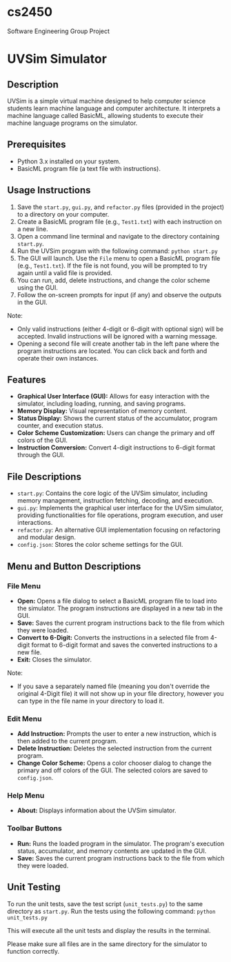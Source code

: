 # cs2450
Software Engineering Group Project

UVSim Simulator
===============

Description
-----------
UVSim is a simple virtual machine designed to help computer science students learn machine language and computer architecture. It interprets a machine language called BasicML, allowing students to execute their machine language programs on the simulator.

Prerequisites
-------------
- Python 3.x installed on your system.
- BasicML program file (a text file with instructions).

Usage Instructions
------------------
1. Save the `start.py`, `gui.py`, and `refactor.py` files (provided in the project) to a directory on your computer.
2. Create a BasicML program file (e.g., `Test1.txt`) with each instruction on a new line.
3. Open a command line terminal and navigate to the directory containing `start.py`.
4. Run the UVSim program with the following command: `python start.py`
5. The GUI will launch. Use the `File` menu to open a BasicML program file (e.g., `Test1.txt`). If the file is not found, you will be prompted to try again until a valid file is provided.
6. You can run, add, delete instructions, and change the color scheme using the GUI.
7. Follow the on-screen prompts for input (if any) and observe the outputs in the GUI.

Note: 

- Only valid instructions (either 4-digit or 6-digit with optional sign) will be accepted. Invalid instructions will be ignored with a warning message.
- Opening a second file will create another tab in the left pane where the program instructions are located. You can click back and forth and operate their own instances.

Features
--------
- **Graphical User Interface (GUI):** Allows for easy interaction with the simulator, including loading, running, and saving programs.
- **Memory Display:** Visual representation of memory content.
- **Status Display:** Shows the current status of the accumulator, program counter, and execution status.
- **Color Scheme Customization:** Users can change the primary and off colors of the GUI.
- **Instruction Conversion:** Convert 4-digit instructions to 6-digit format through the GUI.

File Descriptions
-----------------
- `start.py`: Contains the core logic of the UVSim simulator, including memory management, instruction fetching, decoding, and execution.
- `gui.py`: Implements the graphical user interface for the UVSim simulator, providing functionalities for file operations, program execution, and user interactions.
- `refactor.py`: An alternative GUI implementation focusing on refactoring and modular design.
- `config.json`: Stores the color scheme settings for the GUI.

Menu and Button Descriptions
----------------------------
### File Menu
- **Open:** Opens a file dialog to select a BasicML program file to load into the simulator. The program instructions are displayed in a new tab in the GUI.
- **Save:** Saves the current program instructions back to the file from which they were loaded.
- **Convert to 6-Digit:** Converts the instructions in a selected file from 4-digit format to 6-digit format and saves the converted instructions to a new file.
- **Exit:** Closes the simulator.

Note:

- If you save a separately named file (meaning you don't override the original 4-Digit file) it will not show up in your file directory, however you can type in the file name in your directory to load it.

### Edit Menu
- **Add Instruction:** Prompts the user to enter a new instruction, which is then added to the current program.
- **Delete Instruction:** Deletes the selected instruction from the current program.
- **Change Color Scheme:** Opens a color chooser dialog to change the primary and off colors of the GUI. The selected colors are saved to `config.json`.

### Help Menu
- **About:** Displays information about the UVSim simulator.

### Toolbar Buttons
- **Run:** Runs the loaded program in the simulator. The program's execution status, accumulator, and memory contents are updated in the GUI.
- **Save:** Saves the current program instructions back to the file from which they were loaded.

Unit Testing
------------
To run the unit tests, save the test script (`unit_tests.py`) to the same directory as `start.py`. Run the tests using the following command: `python unit_tests.py`

This will execute all the unit tests and display the results in the terminal.

Please make sure all files are in the same directory for the simulator to function correctly.
